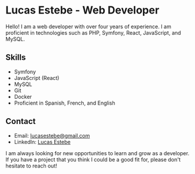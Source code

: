 # Lucas Estebe - Web Developer

Hello! I am a web developer with over four years of experience. I am proficient in technologies such as PHP, Symfony, React, JavaScript, and MySQL.

## Skills

- Symfony
- JavaScript (React)
- MySQL
- Git
- Docker
- Proficient in Spanish, French, and English

## Contact

- Email: lucasestebe@gmail.com
- LinkedIn: [Lucas Estebe](https://www.linkedin.com/in/lucas-estebe)

I am always looking for new opportunities to learn and grow as a developer. If you have a project that you think I could be a good fit for, please don't hesitate to reach out!
